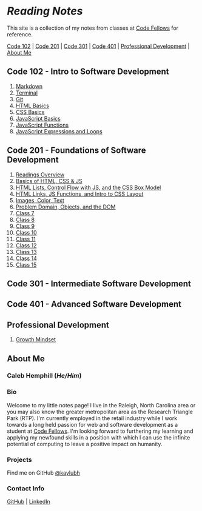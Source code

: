 # ***Reading Notes***

This site is a collection of my notes from classes at [Code Fellows](https://www.codefellows.org/) for reference.

[Code 102](#code-102---intro-to-software-development) | [Code 201](#code-201---foundations-of-software-development) | [Code 301](#code-301---intermediate-software-development) | [Code 401](#code-401---advanced-software-development) | [Professional Development](#professional-development) | [About Me](#about-me)

## Code 102 - Intro to Software Development

1. [Markdown](/code-102/class-01.md)
2. [Terminal](/code-102/class-02.md)
3. [Git](/code-102/class-03.md)
4. [HTML Basics](/code-102/class-04.md)
5. [CSS Basics](/code-102/class-05.md)
6. [JavaScript Basics](/code-102/class-06.md)
7. [JavaScript Functions](/code-102/class-07.md)
8. [JavaScript Expressions and Loops](/code-102/class-08.md)

## Code 201 - Foundations of Software Development

1. [Readings Overview](/code-201/class-01.md)
2. [Basics of HTML, CSS & JS](/code-201/class-02.md)
3. [HTML Lists, Control Flow with JS, and the CSS Box Model](/code-201/class-03.md)
4. [HTML Links, JS Functions, and Intro to CSS Layout](/code-201/class-04.md)
5. [Images, Color, Text](/code-201/class-05.md)
6. [Problem Domain, Objects, and the DOM](/code-201/class-06.md)
7. [Class 7](/code-201/class-07.md)
8. [Class 8](/code-201/class-08.md)
9. [Class 9](/code-201/class-09.md)
10. [Class 10](/code-201/class-10.md)
11. [Class 11](/code-201/class-11.md)
12. [Class 12](/code-201/class-12.md)
13. [Class 13](/code-201/class-13.md)
14. [Class 14](/code-201/class-14.md)
15. [Class 15](/code-201/class-15.md)

## Code 301 - Intermediate Software Development

## Code 401 - Advanced Software Development

## Professional Development

1. [Growth Mindset](/professional-development/growth-mindset.md)

## **About Me**

### **Caleb Hemphill** (*He/Him*)

### Bio

Welcome to my little notes page! I live in the Raleigh, North Carolina area or you may also know the greater metropolitan area as the Research Triangle Park (RTP). I'm currently employed in the retail industry while I work towards a long held passion for web and software development as a student at [Code Fellows](https://www.codefellows.org/). I'm looking forward to furthering my learning and applying my newfound skills in a position with which I can use the infinite potential of computing to leave a positive impact on humanity.

### Projects

Find me on GitHub [@kaylubh](https://github.com/kaylubh)

### Contact Info

[GitHub](https://github.com/kaylubh) | [LinkedIn](https://www.linkedin.com/in/calebhemphill/)
